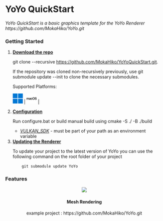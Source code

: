 # YoYo QuickStart

<i>
	YoYo QuickStart is a basic graphics template for the YoYo Renderer https://github.com/MokaHiko/YoYo.git
</i>

### Getting Started

<ol>

<li>
<u><b>
Download the repo 
</b></u>
</li>

git clone --recursive https://github.com/MokaHiko/YoYoQuickStart.git.

If the repository was cloned non-recursively previously, use git submodule update --init to clone the necessary submodules.

Supported Platforms: 

 <img height="32" width="32" src="https://raw.githubusercontent.com/github/explore/379d49236d826364be968345e0a085d044108cff/topics/windows/windows.png" /> | <img height="32" width="32" src="https://raw.githubusercontent.com/github/explore/868696fc547869eb5de5add3b3695abdd43bb9dc/topics/macos/macos.png" />  |


<li>
<u><b>
Configuration 
</b></u>
</li>

Run configure.bat or build manual build using cmake -S ./ -B ./build

* <u><i>VULKAN_SDK</i></u> - must be part of your path as an environment variable

<li>
<u><b>
Updating the Renderer
</b></u>
</li>

To update your project to the latest version of YoYo you can use the following command on the root folder of your project

```
	git submodule update YoYo
```
</ol>

### Features 

<center>
	<img src="demo_gifs/mesh_demo.gif">
	<h4>Mesh Rendering</h4>
	example project : https://github.com/MokaHiko/YoYo.git
</center>
